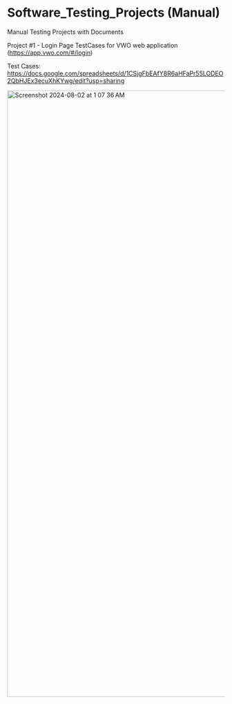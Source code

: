 # Software_Testing_Projects (Manual)
Manual Testing Projects with Documents



Project #1 - Login Page TestCases for VWO web application (https://app.vwo.com/#/login)

Test Cases:
https://docs.google.com/spreadsheets/d/1CSjgFbEAfY8R6aHFaPr55LODEO2QbHJEx3ecuXhKYwg/edit?usp=sharing 

<img width="1403" alt="Screenshot 2024-08-02 at 1 07 36 AM" src="https://github.com/user-attachments/assets/d1e462e3-fdd5-410e-b480-e7c8ee37a33f">

